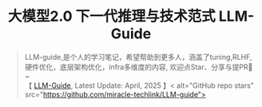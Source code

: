 <h1 align="center">大模型2.0 下一代推理与技术范式 LLM-Guide</h1>

<p align="center"> </p>


> LLM-guide,是个人的学习笔记，希望帮助到更多人，涵盖了tuning,RLHF,硬件优化，底层架构优化，infra多维度的内容, 欢迎点Star、分享与提PR🌟~<br>【 <a href="https://github.com/miracle-techlink/LLM-Guide">LLM-Guide</a>, Latest Update: April, 2025 】< alt="GitHub repo stars" src="https://github.com/miracle-techlink/LLM-guide">
